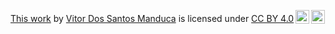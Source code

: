 <p xmlns:cc="http://creativecommons.org/ns#" ><a rel="cc:attributionURL" href="https://manduquinha.github.io/js-sla/">This work</a> by <a rel="cc:attributionURL dct:creator" property="cc:attributionName" href="https://github.com/Manduquinha">Vitor Dos Santos Manduca</a> is licensed under <a href="https://creativecommons.org/licenses/by/4.0/?ref=chooser-v1" target="_blank" rel="license noopener noreferrer" style="display:inline-block;">CC BY 4.0<img style="height:22px!important;margin-left:3px;vertical-align:text-bottom;" src="https://mirrors.creativecommons.org/presskit/icons/cc.svg?ref=chooser-v1" alt=""><img style="height:22px!important;margin-left:3px;vertical-align:text-bottom;" src="https://mirrors.creativecommons.org/presskit/icons/by.svg?ref=chooser-v1" alt=""></a></p>
